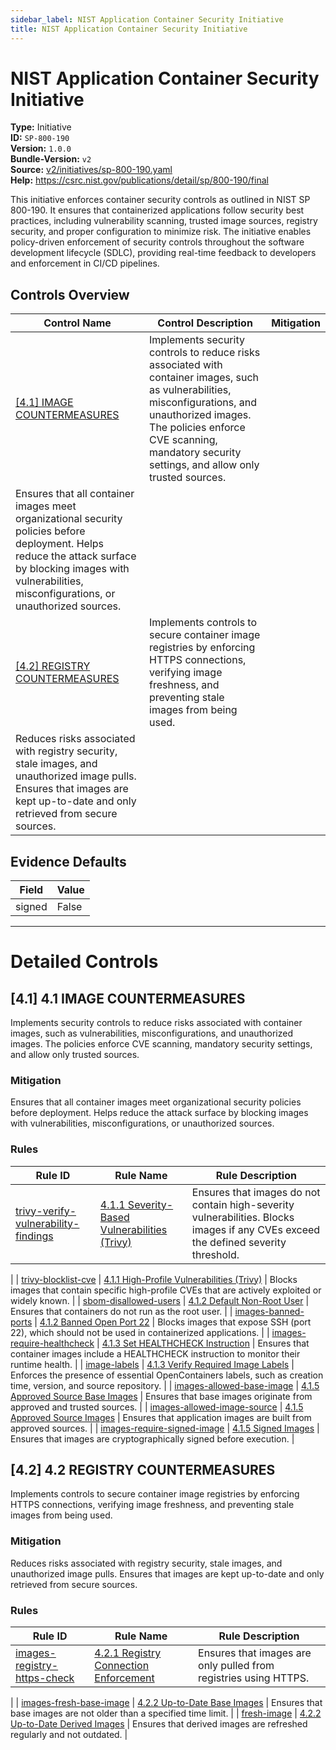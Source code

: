 ```yaml
---
sidebar_label: NIST Application Container Security Initiative
title: NIST Application Container Security Initiative
---  
```

# NIST Application Container Security Initiative  
**Type:** Initiative  
**ID:** `SP-800-190`  
**Version:** `1.0.0`  
**Bundle-Version:** `v2`  
**Source:** [v2/initiatives/sp-800-190.yaml](https://github.com/scribe-public/sample-policies/blob/main/v2/initiatives/sp-800-190.yaml)  
**Help:** https://csrc.nist.gov/publications/detail/sp/800-190/final  

This initiative enforces container security controls as outlined in  NIST SP 800-190. It ensures that containerized applications follow  security best practices, including vulnerability scanning, trusted  image sources, registry security, and proper configuration to minimize risk. The initiative enables policy-driven enforcement of security controls  throughout the software development lifecycle (SDLC), providing real-time  feedback to developers and enforcement in CI/CD pipelines.


## Controls Overview

| Control Name | Control Description | Mitigation |
|--------------|---------------------|------------|
| [[4.1]  IMAGE COUNTERMEASURES](#41-41-image-countermeasures) | Implements security controls to reduce risks associated with  container images, such as vulnerabilities, misconfigurations,  and unauthorized images. The policies enforce CVE scanning,  mandatory security settings, and allow only trusted sources.
 | Ensures that all container images meet organizational security  policies before deployment. Helps reduce the attack surface by  blocking images with vulnerabilities, misconfigurations, or  unauthorized sources. |
| [[4.2]  REGISTRY COUNTERMEASURES](#42-42-registry-countermeasures) | Implements controls to secure container image registries by enforcing  HTTPS connections, verifying image freshness, and preventing stale  images from being used.
 | Reduces risks associated with registry security, stale images,  and unauthorized image pulls. Ensures that images are kept up-to-date  and only retrieved from secure sources. |

## Evidence Defaults

| Field | Value |
|-------|-------|
| signed | False |

---

# Detailed Controls

## [4.1] 4.1 IMAGE COUNTERMEASURES

Implements security controls to reduce risks associated with  container images, such as vulnerabilities, misconfigurations,  and unauthorized images. The policies enforce CVE scanning,  mandatory security settings, and allow only trusted sources.



### Mitigation  
Ensures that all container images meet organizational security  policies before deployment. Helps reduce the attack surface by  blocking images with vulnerabilities, misconfigurations, or  unauthorized sources.

### Rules

| Rule ID | Rule Name | Rule Description |
|---------|-----------|------------------|
| [trivy-verify-vulnerability-findings](https://deploy-preview-299--scribe-security.netlify.app/docs/configuration/initiatives/rules/sarif/trivy/verify-cve-severity) | [4.1.1 Severity-Based Vulnerabilities (Trivy)](rules/sarif/trivy/verify-cve-severity.md) | Ensures that images do not contain high-severity vulnerabilities. Blocks images if any CVEs exceed the defined severity threshold.
 |
| [trivy-blocklist-cve](https://deploy-preview-299--scribe-security.netlify.app/docs/configuration/initiatives/rules/sarif/trivy/blocklist-cve) | [4.1.1 High-Profile Vulnerabilities (Trivy)](rules/sarif/trivy/blocklist-cve.md) | Blocks images that contain specific high-profile CVEs that are  actively exploited or widely known.
 |
| [sbom-disallowed-users](https://deploy-preview-299--scribe-security.netlify.app/docs/configuration/initiatives/rules/images/banned-users) | [4.1.2 Default Non-Root User](rules/images/banned-users.md) | Ensures that containers do not run as the root user.
 |
| [images-banned-ports](https://deploy-preview-299--scribe-security.netlify.app/docs/configuration/initiatives/rules/images/banned-ports) | [4.1.2 Banned Open Port 22](rules/images/banned-ports.md) | Blocks images that expose SSH (port 22), which should not be  used in containerized applications.
 |
| [images-require-healthcheck](https://deploy-preview-299--scribe-security.netlify.app/docs/configuration/initiatives/rules/images/require-healthcheck) | [4.1.3 Set HEALTHCHECK Instruction](rules/images/require-healthcheck.md) | Ensures that container images include a HEALTHCHECK instruction  to monitor their runtime health.
 |
| [image-labels](https://deploy-preview-299--scribe-security.netlify.app/docs/configuration/initiatives/rules/images/verify-labels) | [4.1.3 Verify Required Image Labels](rules/images/verify-labels.md) | Enforces the presence of essential OpenContainers labels, such as  creation time, version, and source repository.
 |
| [images-allowed-base-image](https://deploy-preview-299--scribe-security.netlify.app/docs/configuration/initiatives/rules/images/allowed-base-image) | [4.1.5 Approved Source Base Images](rules/images/allowed-base-image.md) | Ensures that base images originate from approved and trusted sources.
 |
| [images-allowed-image-source](https://deploy-preview-299--scribe-security.netlify.app/docs/configuration/initiatives/rules/images/allowed-image-source) | [4.1.5 Approved Source Images](rules/images/allowed-image-source.md) | Ensures that application images are built from approved sources.
 |
| [images-require-signed-image](https://deploy-preview-299--scribe-security.netlify.app/docs/configuration/initiatives/rules/images/image-signe) | [4.1.5 Signed Images](rules/images/image-signed.md) | Ensures that images are cryptographically signed before execution.
 |

## [4.2] 4.2 REGISTRY COUNTERMEASURES

Implements controls to secure container image registries by enforcing  HTTPS connections, verifying image freshness, and preventing stale  images from being used.



### Mitigation  
Reduces risks associated with registry security, stale images,  and unauthorized image pulls. Ensures that images are kept up-to-date  and only retrieved from secure sources.

### Rules

| Rule ID | Rule Name | Rule Description |
|---------|-----------|------------------|
| [images-registry-https-check](https://deploy-preview-299--scribe-security.netlify.app/docs/configuration/initiatives/rules/images/enforce-https-registry) | [4.2.1 Registry Connection Enforcement](rules/images/enforce-https-registry.md) | Ensures that images are only pulled from registries using HTTPS.
 |
| [images-fresh-base-image](https://deploy-preview-299--scribe-security.netlify.app/docs/configuration/initiatives/rules/images/fresh-base-image) | [4.2.2 Up-to-Date Base Images](rules/images/fresh-base-image.md) | Ensures that base images are not older than a specified time limit.
 |
| [fresh-image](https://deploy-preview-299--scribe-security.netlify.app/docs/configuration/initiatives/rules/images/fresh-image) | [4.2.2 Up-to-Date Derived Images](rules/images/fresh-image.md) | Ensures that derived images are refreshed regularly and not outdated.
 |

